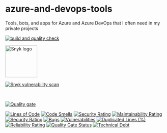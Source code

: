 azure-and-devops-tools
======================

Tools, bots, and apps for Azure and Azure DevOps that I often need in my private projects

[![build and quality check](https://github.com/tomaswalander/azure-and-devops-tools/actions/workflows/verify.yml/badge.svg?branch=master)](https://github.com/tomaswalander/azure-and-devops-tools/actions/workflows/verify.yml)

<img src="https://res.cloudinary.com/snyk/image/upload/v1537345894/press-kit/brand/logo-black.png" alt="Snyk logo" height="100">

[![Snyk vulnerability scan](https://snyk.io/test/github/tomaswalander/azure-and-devops-tools/badge.svg)](https://snyk.io/test/github/tomaswalander/azure-and-devops-tools?tab=dependencies)

<br />

[![Quality gate](https://sonarcloud.io/api/project_badges/quality_gate?project=tomaswalander_azure-and-devops-tools)](https://sonarcloud.io/summary/new_code?id=tomaswalander_azure-and-devops-tools)


[![Lines of Code](https://sonarcloud.io/api/project_badges/measure?project=tomaswalander_azure-and-devops-tools&metric=ncloc)](https://sonarcloud.io/summary/new_code?id=tomaswalander_azure-and-devops-tools) [![Code Smells](https://sonarcloud.io/api/project_badges/measure?project=tomaswalander_azure-and-devops-tools&metric=code_smells)](https://sonarcloud.io/summary/new_code?id=tomaswalander_azure-and-devops-tools) [![Security Rating](https://sonarcloud.io/api/project_badges/measure?project=tomaswalander_azure-and-devops-tools&metric=security_rating)](https://sonarcloud.io/summary/new_code?id=tomaswalander_azure-and-devops-tools)  [![Maintainability Rating](https://sonarcloud.io/api/project_badges/measure?project=tomaswalander_azure-and-devops-tools&metric=sqale_rating)](https://sonarcloud.io/summary/new_code?id=tomaswalander_azure-and-devops-tools) [![Security Rating](https://sonarcloud.io/api/project_badges/measure?project=tomaswalander_azure-and-devops-tools&metric=security_rating)](https://sonarcloud.io/summary/new_code?id=tomaswalander_azure-and-devops-tools) [![Bugs](https://sonarcloud.io/api/project_badges/measure?project=tomaswalander_azure-and-devops-tools&metric=bugs)](https://sonarcloud.io/summary/new_code?id=tomaswalander_azure-and-devops-tools) [![Vulnerabilities](https://sonarcloud.io/api/project_badges/measure?project=tomaswalander_azure-and-devops-tools&metric=vulnerabilities)](https://sonarcloud.io/summary/new_code?id=tomaswalander_azure-and-devops-tools) [![Duplicated Lines (%)](https://sonarcloud.io/api/project_badges/measure?project=tomaswalander_azure-and-devops-tools&metric=duplicated_lines_density)](https://sonarcloud.io/summary/new_code?id=tomaswalander_azure-and-devops-tools) [![Reliability Rating](https://sonarcloud.io/api/project_badges/measure?project=tomaswalander_azure-and-devops-tools&metric=reliability_rating)](https://sonarcloud.io/summary/new_code?id=tomaswalander_azure-and-devops-tools) [![Quality Gate Status](https://sonarcloud.io/api/project_badges/measure?project=tomaswalander_azure-and-devops-tools&metric=alert_status)](https://sonarcloud.io/summary/new_code?id=tomaswalander_azure-and-devops-tools) [![Technical Debt](https://sonarcloud.io/api/project_badges/measure?project=tomaswalander_azure-and-devops-tools&metric=sqale_index)](https://sonarcloud.io/summary/new_code?id=tomaswalander_azure-and-devops-tools)

